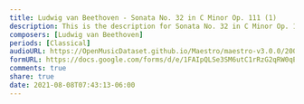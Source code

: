 ```yaml
---
title: Ludwig van Beethoven - Sonata No. 32 in C Minor Op. 111 (1)
description: This is the description for Sonata No. 32 in C Minor Op. 111 by Ludwig van Beethoven
composers: [Ludwig van Beethoven]
periods: [Classical]
audioURL: https://OpenMusicDataset.github.io/Maestro/maestro-v3.0.0/2009/MIDI-Unprocessed_06_R1_2009_01-02_ORIG_MID--AUDIO_06_R1_2009_06_R1_2009_02_WAV.midi
formURL: https://docs.google.com/forms/d/e/1FAIpQLSe3SM6utC1rRzG2qRW0qE24iEwnP_l3q12AcvgqrepspsNrcw/viewform
comments: true
share: true
date: 2021-08-08T07:43:13-06:00
---
```

